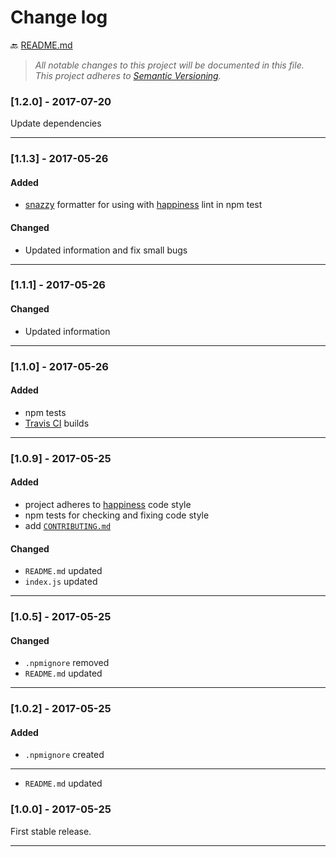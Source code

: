 # Change log

:back: [README.md](./README.md)

> _All notable changes to this project will be documented in this file._  
> _This project adheres to [Semantic Versioning](http://semver.org/)._


### [1.2.0] - 2017-07-20

Update dependencies

---

### [1.1.3] - 2017-05-26

#### Added

- [snazzy](https://github.com/feross/snazzy) formatter for using with [happiness](https://github.com/JedWatson/happiness) lint in npm test

#### Changed

- Updated information and fix small bugs

---

### [1.1.1] - 2017-05-26

#### Changed

- Updated information

---

### [1.1.0] - 2017-05-26

#### Added

- npm tests
- [Travis CI](https://travis-ci.org/dutchenkoOleg/gulp-not-supported-file) builds

---

### [1.0.9] - 2017-05-25

#### Added

- project adheres to [happiness](https://github.com/JedWatson/happiness) code style
- npm tests for checking and fixing code style
- add [`CONTRIBUTING.md`](https://github.com/dutchenkoOleg/gulp-not-supported-file/blob/master/CONTRIBUTING.md)

#### Changed

- `README.md` updated
- `index.js` updated

---


### [1.0.5] - 2017-05-25

#### Changed

- `.npmignore` removed
- `README.md` updated

---


### [1.0.2] - 2017-05-25

#### Added

- `.npmignore` created

---


- `README.md` updated

### [1.0.0] - 2017-05-25

First stable release.

---
